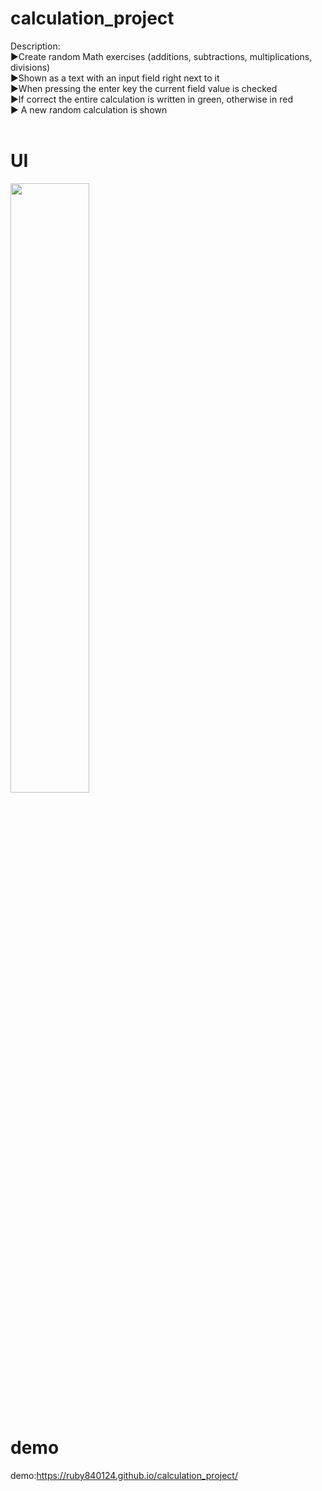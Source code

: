 # calculation_project
Description:<br>
▶Create random Math exercises (additions, subtractions, multiplications,
divisions)<br>
▶Shown as a text with an input field right next to it<br>
▶When pressing the enter key the current field value is checked<br>
▶If correct the entire calculation is written in green, otherwise in red<br>
▶ A new random calculation is shown<br><br>
# UI
<img src="https://github.com/ruby840124/calculation_project/blob/master/UI/UI.JPG" width="50%" height="50%"><br><br>
# demo
demo:https://ruby840124.github.io/calculation_project/
